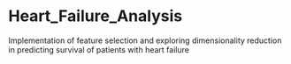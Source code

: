 # Heart_Failure_Analysis
Implementation of feature selection and exploring dimensionality reduction in predicting survival of patients with heart failure
